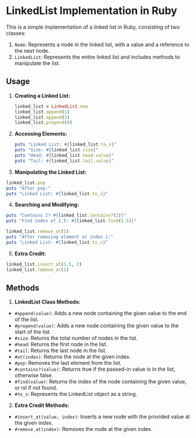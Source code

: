 # LinkedList Implementation in Ruby

This is a simple implementation of a linked list in Ruby, consisting of two classes:

1. `Node`: Represents a node in the linked list, with a value and a reference to the next node.
2. `LinkedList`: Represents the entire linked list and includes methods to manipulate the list.

## Usage

1. **Creating a Linked List:**

   ```ruby
   linked_list = LinkedList.new
   linked_list.append(1)
   linked_list.append(2)
   linked_list.prepend(0)
   ```

2. **Accessing Elements:**

   ```ruby
   puts "Linked List: #{linked_list.to_s}"
   puts "Size: #{linked_list.size}"
   puts "Head: #{linked_list.head.value}"
   puts "Tail: #{linked_list.tail.value}"
   ```

3. **Manipulating the Linked List:**

```ruby
linked_list.pop
puts "After pop:"
puts "Linked List: #{linked_list.to_s}"
```

4. **Searching and Modifying:**

```ruby
puts "Contains 2? #{linked_list.contains?(2)}"
puts "Find index of 1.5: #{linked_list.find(1.5)}"

linked_list.remove_at(1)
puts "After removing element at index 1:"
puts "Linked List: #{linked_list.to_s}"
```

5. **Extra Credit:**

```ruby
linked_list.insert_at(1.5, 2)
linked_list.remove_at(1)
```
## Methods

1. **LinkedList Class Methods:**

- `#append(value)`: Adds a new node containing the given value to the end of the list.
- `#prepend(value)`: Adds a new node containing the given value to the start of the list.
- `#size`: Returns the total number of nodes in the list.
- `#head`: Returns the first node in the list.
- `#tail`: Returns the last node in the list.
- `#at(index)`: Returns the node at the given index.
- `#pop`: Removes the last element from the list.
- `#contains?(value)`: Returns true if the passed-in value is in the list, otherwise false.
- `#find(value)`: Returns the index of the node containing the given value, or nil if not found.
- `#to_s`: Represents the LinkedList object as a string.

2. **Extra Credit Methods:**

- `#insert_at(value, index)`: Inserts a new node with the provided value at the given index.
- `#remove_at(index)`: Removes the node at the given index.
